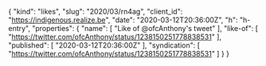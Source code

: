 {
  "kind": "likes",
  "slug": "2020/03/rn4ag",
  "client_id": "https://indigenous.realize.be",
  "date": "2020-03-12T20:36:00Z",
  "h": "h-entry",
  "properties": {
    "name": [
      "Like of @ofcAnthony's tweet"
    ],
    "like-of": [
      "https://twitter.com/ofcAnthony/status/1238150251778838531"
    ],
    "published": [
      "2020-03-12T20:36:00Z"
    ],
    "syndication": [
      "https://twitter.com/ofcAnthony/status/1238150251778838531"
    ]
  }
}
